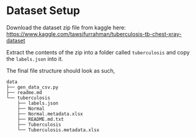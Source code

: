 # Dataset Setup

Download the dataset zip file from kaggle here: https://www.kaggle.com/tawsifurrahman/tuberculosis-tb-chest-xray-dataset

Extract the contents of the zip into a folder called `tuberculosis` and copy the `labels.json` into it.

The final file structure should look as such,

```
data
├── gen_data_csv.py
├── readme.md
└── tuberculosis
    ├── labels.json
    ├── Normal
    ├── Normal.metadata.xlsx
    ├── README.md.txt
    ├── Tuberculosis
    └── Tuberculosis.metadata.xlsx
```